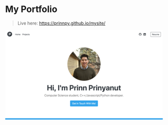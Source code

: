 # My Portfolio
> Live here: https://prinnpy.github.io/mysite/

![alt text](https://github.com/prinnpy/mysite/blob/master/site_demo.png)
